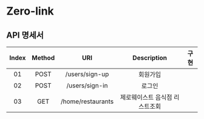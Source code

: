 # Zero-link

## API 명세서

| Index | Method |        URI        | Description |    구현    |
|:-----:|:------:|:-----------------:|:-----------:|:--------:|
|  01   |  POST  |  /users/sign-up   |    회원가입     |          |
|  02   |  POST  |  /users/sign-in   |     로그인     |          |
|  03   |  GET   | /home/restaurants |     제로웨이스트 음식점 리스트조회     |          |